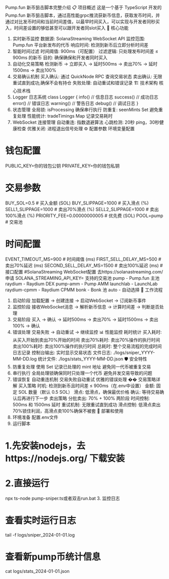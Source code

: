 Pump.fun 新币狙击脚本完整介绍
📋 项目概述
这是一个基于 TypeScript 开发的 Pump.fun 新币狙击脚本，通过高性能grpc推流获新币信息，获取发币时间，并通过对比发币时间和当前时间差值，以最早时间买入，可以实现与开发者同秒买入，时间差设置的够低甚至可以跟开发者同slot买入
🎯 核心功能
1. 实时新币监控
数据源: SolanaStreaming WebSocket API
监控范围: Pump.fun 平台新发布的代币
响应时间: 检测到新币后立即分析时间差
2. 智能时间过滤
时间阈值: 900ms（可配置）
过滤逻辑: 只处理发布时间差 ≤ 900ms 的新币
目的: 确保确保和开发者同时买入
3. 自动化交易策略
检测新币 → 立即买入 → 延时500ms → 卖出70% → 延时1500ms → 卖出100%
4. 交易确认机制
买入确认: 通过 QuickNode RPC 查询交易状态
卖出确认: 无限重试直到成功,确保不会有持仓
失败处理: 自动重试和错误记录
🏗️ 技术架构
核心技术栈
1. Logger 日志系统
class Logger {
  info()    // 信息日志
  success() // 成功日志
  error()   // 错误日志
  warning() // 警告日志
  debug()   // 调试日志
}
2. 状态管理
全局锁: isProcessing 确保串行执行
防重复: seenMints Set 避免重复处理
性能统计: tradeTimings Map 记录交易耗时
3. WebSocket 连接管理
自动重连: 指数退避算法
心跳检测: 20秒 ping，30秒健康检查
优雅关闭: 进程退出信号处理
⚙️ 配置参数
环境变量配置
# 钱包配置
PUBLIC_KEY=你的钱包公钥
PRIVATE_KEY=你的钱包私钥

# 交易参数
BUY_SOL=0.5                    # 买入金额 (SOL)
BUY_SLIPPAGE=1000              # 买入滑点 (%)
SELL1_SLIPPAGE=1000           # 卖出70%滑点 (%)
SELL2_SLIPPAGE=1000           # 卖出100%滑点 (%)
PRIORITY_FEE=0.00000000005    # 优先费 (SOL)
POOL=pump                      # 交易池

# 时间配置
EVENT_TIMEOUT_MS=900          # 时间阈值 (ms)
FIRST_SELL_DELAY_MS=500       # 卖出70%延迟 (ms)
SECOND_SELL_DELAY_MS=1500     # 卖出100%延迟 (ms)
#接口配置
#SolanaStreaming WebSocket配置 去https://solanastreaming.com/  申请
SOLANA_STREAMING_API_KEY=
支持的交易池
pump - Pump.fun 主池
raydium - Raydium DEX
pump-amm - Pump AMM
launchlab - LaunchLab
raydium-cpmm - Raydium CPMM
bonk - Bonk 池
auto - 自动选择
🔄 工作流程
1. 启动阶段
加载配置 → 创建连接 → 启动WebSocket → 订阅新币事件
2. 监控阶段
接收WebSocket消息 → 解析新币信息 → 计算时间差 → 判断是否处理
3. 交易阶段
买入 → 确认 → 延时500ms → 卖出70% → 延时1500ms → 卖出100% → 确认
4. 错误处理
交易失败 → 自动重试 → 继续监控
📊 性能监控
耗时统计
买入耗时: 从买入开始到卖出70%开始的时间
卖出70%耗时: 卖出70%操作的执行时间
卖出100%耗时: 卖出100%操作的执行时间
总耗时: 整个交易流程的完成时间
日志记录
控制台输出: 实时显示交易状态
文件日志: ./logs/sniper_YYYY-MM-DD.log
统计文件: ./logs/stats_YYYY-MM-DD.json
🛡️ 安全特性
1. 防重复处理
使用 Set 记录已处理的 mint 地址
避免同一代币被重复交易
2. 串行执行
全局处理锁确保同时只处理一个代币
避免并发交易导致的问题
3. 错误恢复
自动重连机制
交易失败自动重试
优雅的错误处理
�� 交易策略详解
买入策略
时机: 检测到新币且时间差 ≤ 900ms（在.env中设置）
金额: 固定 SOL 数量（默认 0.5 SOL）
滑点: 低滑点，确保最优价格
确认: 等待交易确认后再进行下一步
卖出策略
分批卖出: 70% + 100% 两阶段
时间控制: 500ms 和 1500ms 延时
重试机制: 无限重试直到成功
滑点控制: 低滑点卖出70%锁住利润，高滑点卖100%确保不被套
🔧 部署和使用
1. 环境准备
配置.env文件
2. 运行脚本

# 1.先安装nodejs，去https://nodejs.org/ 下载安装
# 2.直接运行
npx ts-node pump-sniper.ts或者双击run.bat
3. 监控日志
# 查看实时运行日志
tail -f logs/sniper_2024-01-01.log

# 查看新pump币统计信息
cat logs/stats_2024-01-01.json
